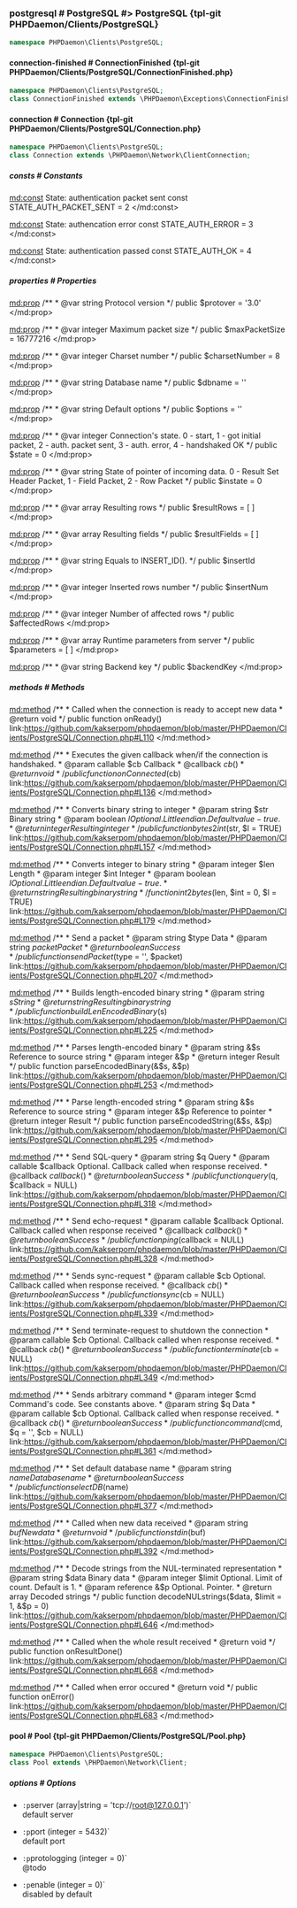 ### postgresql # PostgreSQL #> PostgreSQL {tpl-git PHPDaemon/Clients/PostgreSQL}

```php
namespace PHPDaemon\Clients\PostgreSQL;
```

<!-- include-namespace path="\PHPDaemon\Clients\PostgreSQL" level="" access="" -->
#### connection-finished # ConnectionFinished {tpl-git PHPDaemon/Clients/PostgreSQL/ConnectionFinished.php}

```php
namespace PHPDaemon\Clients\PostgreSQL;
class ConnectionFinished extends \PHPDaemon\Exceptions\ConnectionFinished;
```

#### connection # Connection {tpl-git PHPDaemon/Clients/PostgreSQL/Connection.php}

```php
namespace PHPDaemon\Clients\PostgreSQL;
class Connection extends \PHPDaemon\Network\ClientConnection;
```

##### consts # Constants

<md:const>
State: authentication packet sent
const STATE_AUTH_PACKET_SENT = 2
</md:const>

<md:const>
State: authencation error
const STATE_AUTH_ERROR = 3
</md:const>

<md:const>
State: authentication passed
const STATE_AUTH_OK = 4
</md:const>

<div class="clearboth"></div>

##### properties # Properties

<md:prop>
/**
	 * @var string Protocol version
	 */
public $protover = '3.0'
</md:prop>

<md:prop>
/**
	 * @var integer Maximum packet size
	 */
public $maxPacketSize = 16777216
</md:prop>

<md:prop>
/**
	 * @var integer Charset number
	 */
public $charsetNumber = 8
</md:prop>

<md:prop>
/**
	 * @var string Database name
	 */
public $dbname = ''
</md:prop>

<md:prop>
/**
	 * @var string Default options
	 */
public $options = ''
</md:prop>

<md:prop>
/**
	 * @var integer Connection's state. 0 - start,  1 - got initial packet,  2 - auth. packet sent,  3 - auth. error,  4 - handshaked OK
	 */
public $state = 0
</md:prop>

<md:prop>
/**
	 * @var string State of pointer of incoming data. 0 - Result Set Header Packet,  1 - Field Packet,  2 - Row Packet
	 */
public $instate = 0
</md:prop>

<md:prop>
/**
	 * @var array Resulting rows
	 */
public $resultRows = [ ]
</md:prop>

<md:prop>
/**
	 * @var array Resulting fields
	 */
public $resultFields = [ ]
</md:prop>

<md:prop>
/**
	 * @var string Equals to INSERT_ID().
	 */
public $insertId
</md:prop>

<md:prop>
/**
	 * @var integer Inserted rows number
	 */
public $insertNum
</md:prop>

<md:prop>
/**
	 * @var integer Number of affected rows
	 */
public $affectedRows
</md:prop>

<md:prop>
/**
	 * @var array Runtime parameters from server
	 */
public $parameters = [ ]
</md:prop>

<md:prop>
/**
	 * @var string Backend key
	 */
public $backendKey
</md:prop>

<div class="clearboth"></div>

##### methods # Methods

<md:method>
/**
	 * Called when the connection is ready to accept new data
	 * @return void
	 */
public function onReady()
link:https://github.com/kakserpom/phpdaemon/blob/master/PHPDaemon/Clients/PostgreSQL/Connection.php#L110
</md:method>

<md:method>
/**
	 * Executes the given callback when/if the connection is handshaked.
	 * @param  callable $cb Callback
	 * @callback $cb ( )
	 * @return void
	 */
public function onConnected($cb)
link:https://github.com/kakserpom/phpdaemon/blob/master/PHPDaemon/Clients/PostgreSQL/Connection.php#L136
</md:method>

<md:method>
/**
	 * Converts binary string to integer
	 * @param  string  $str Binary string
	 * @param  boolean $l   Optional. Little endian. Default value - true.
	 * @return integer      Resulting integer
	 */
public function bytes2int($str, $l = TRUE)
link:https://github.com/kakserpom/phpdaemon/blob/master/PHPDaemon/Clients/PostgreSQL/Connection.php#L157
</md:method>

<md:method>
/**
	 * Converts integer to binary string
	 * @param  integer $len Length
	 * @param  integer $int Integer
	 * @param  boolean $l   Optional. Little endian. Default value - true.
	 * @return string       Resulting binary string
	 */
function int2bytes($len, $int = 0, $l = TRUE)
link:https://github.com/kakserpom/phpdaemon/blob/master/PHPDaemon/Clients/PostgreSQL/Connection.php#L179
</md:method>

<md:method>
/**
	 * Send a packet
	 * @param  string  $type   Data
	 * @param  string  $packet Packet
	 * @return boolean         Success
	 */
public function sendPacket($type = '', $packet)
link:https://github.com/kakserpom/phpdaemon/blob/master/PHPDaemon/Clients/PostgreSQL/Connection.php#L207
</md:method>

<md:method>
/**
	 * Builds length-encoded binary string
	 * @param  string $s String
	 * @return string    Resulting binary string
	 */
public function buildLenEncodedBinary($s)
link:https://github.com/kakserpom/phpdaemon/blob/master/PHPDaemon/Clients/PostgreSQL/Connection.php#L225
</md:method>

<md:method>
/**
	 * Parses length-encoded binary
	 * @param  string  &$s Reference to source string
	 * @param  integer &$p
	 * @return integer     Result
	 */
public function parseEncodedBinary(&$s, &$p)
link:https://github.com/kakserpom/phpdaemon/blob/master/PHPDaemon/Clients/PostgreSQL/Connection.php#L253
</md:method>

<md:method>
/**
	 * Parse length-encoded string
	 * @param  string  &$s Reference to source string
	 * @param  integer &$p Reference to pointer
	 * @return integer     Result
	 */
public function parseEncodedString(&$s, &$p)
link:https://github.com/kakserpom/phpdaemon/blob/master/PHPDaemon/Clients/PostgreSQL/Connection.php#L295
</md:method>

<md:method>
/**
	 * Send SQL-query
	 * @param  string   $q        Query
	 * @param  callable $callback Optional. Callback called when response received.
	 * @callback $callback ( )
	 * @return boolean            Success
	 */
public function query($q, $callback = NULL)
link:https://github.com/kakserpom/phpdaemon/blob/master/PHPDaemon/Clients/PostgreSQL/Connection.php#L318
</md:method>

<md:method>
/**
	 * Send echo-request
	 * @param  callable $callback Optional. Callback called when response received
	 * @callback $callback ( )
	 * @return boolean Success
	 */
public function ping($callback = NULL)
link:https://github.com/kakserpom/phpdaemon/blob/master/PHPDaemon/Clients/PostgreSQL/Connection.php#L328
</md:method>

<md:method>
/**
	 * Sends sync-request
	 * @param  callable $cb Optional. Callback called when response received.
	 * @callback $cb ( )
	 * @return boolean Success
	 */
public function sync($cb = NULL)
link:https://github.com/kakserpom/phpdaemon/blob/master/PHPDaemon/Clients/PostgreSQL/Connection.php#L339
</md:method>

<md:method>
/**
	 * Send terminate-request to shutdown the connection
	 * @param  callable $cb Optional. Callback called when response received.
	 * @callback $cb ( )
	 * @return boolean Success
	 */
public function terminate($cb = NULL)
link:https://github.com/kakserpom/phpdaemon/blob/master/PHPDaemon/Clients/PostgreSQL/Connection.php#L349
</md:method>

<md:method>
/**
	 * Sends arbitrary command
	 * @param  integer  $cmd Command's code. See constants above.
	 * @param  string   $q   Data
	 * @param  callable $cb  Optional. Callback called when response received.
	 * @callback $cb ( )
	 * @return boolean Success
	 */
public function command($cmd, $q = '', $cb = NULL)
link:https://github.com/kakserpom/phpdaemon/blob/master/PHPDaemon/Clients/PostgreSQL/Connection.php#L361
</md:method>

<md:method>
/**
	 * Set default database name
	 * @param  string  $name Database name
	 * @return boolean       Success
	 */
public function selectDB($name)
link:https://github.com/kakserpom/phpdaemon/blob/master/PHPDaemon/Clients/PostgreSQL/Connection.php#L377
</md:method>

<md:method>
/**
	 * Called when new data received
	 * @param  string $buf New data
	 * @return void
	 */
public function stdin($buf)
link:https://github.com/kakserpom/phpdaemon/blob/master/PHPDaemon/Clients/PostgreSQL/Connection.php#L392
</md:method>

<md:method>
/**
	 * Decode strings from the NUL-terminated representation
	 * @param  string    $data  Binary data
	 * @param  integer   $limit Optional. Limit of count. Default is 1.
	 * @param  reference &$p    Optional. Pointer.
	 * @return array            Decoded strings
	 */
public function decodeNULstrings($data, $limit = 1, &$p = 0)
link:https://github.com/kakserpom/phpdaemon/blob/master/PHPDaemon/Clients/PostgreSQL/Connection.php#L646
</md:method>

<md:method>
/**
	 * Called when the whole result received
	 * @return void
	 */
public function onResultDone()
link:https://github.com/kakserpom/phpdaemon/blob/master/PHPDaemon/Clients/PostgreSQL/Connection.php#L668
</md:method>

<md:method>
/**
	 * Called when error occured
	 * @return void
	 */
public function onError()
link:https://github.com/kakserpom/phpdaemon/blob/master/PHPDaemon/Clients/PostgreSQL/Connection.php#L683
</md:method>

<div class="clearboth"></div>

#### pool # Pool {tpl-git PHPDaemon/Clients/PostgreSQL/Pool.php}

```php
namespace PHPDaemon\Clients\PostgreSQL;
class Pool extends \PHPDaemon\Network\Client;
```

##### options # Options

 - `:p`server (array|string = 'tcp://root@127.0.0.1')`  
 default server

 - `:p`port (integer = 5432)`  
 default port

 - `:p`protologging (integer = 0)`  
 @todo

 - `:p`enable (integer = 0)`  
 disabled by default


<!--/ include-namespace -->